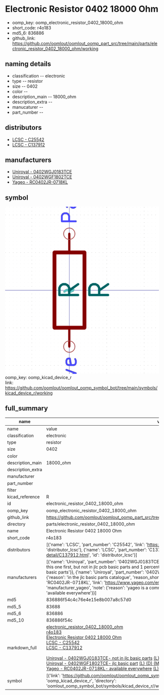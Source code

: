 # Electronic Resistor 0402 18000 Ohm

  
* oomp_key: oomp_electronic_resistor_0402_18000_ohm 
* short_code: r4o183
* md5_6: 836886  
* github_link: https://github.com/oomlout/oomlout_oomp_part_src/tree/main/parts/electronic_resistor_0402_18000_ohm/working  
## naming details
* classification -- electronic
* type -- resistor
* size -- 0402
* color -- 
* description_main -- 18000_ohm
* description_extra -- 
* manucaturer -- 
* part_number -- 

## distributors
* [LCSC - C25542](https://lcsc.com/product-detail/C25542.html)  
* [LCSC - C137912](https://lcsc.com/product-detail/C137912.html)  

## manufacturers
* [Uniroyal - 0402WGJ0183TCE]()  
* [Uniroyal - 0402WGF1802TCE]()  
* [Yageo - RC0402JR-0718KL](https://www.yageo.com/en/Chart/Download/pdf/RC0402JR-0718KL)  

## symbol

![](symbol/0/working/working_600.png)  
oomp_key: oomp_kicad_device_r  
link: https://github.com/oomlout/oomlout_oomp_symbol_bot/tree/main/symbols/kicad_device_r/working  


## full_summary
| name | value | 
| --- | --- | 
| name | value | 
| classification | electronic | 
| type | resistor | 
| size | 0402 | 
| color |  | 
| description_main | 18000_ohm | 
| description_extra |  | 
| manufacturer |  | 
| part_number |  | 
| filter |  | 
| kicad_reference | R | 
| id | electronic_resistor_0402_18000_ohm | 
| oomp_key | oomp_electronic_resistor_0402_18000_ohm | 
| github_link | https://github.com/oomlout/oomlout_oomp_part_src/tree/main/parts/electronic_resistor_0402_18000_ohm/working | 
| directory | parts/electronic_resistor_0402_18000_ohm | 
| name | Electronic Resistor 0402 18000 Ohm | 
| short_code | r4o183 | 
| distributors | [{'name': 'LCSC', 'part_number': 'C25542', 'link': 'https://lcsc.com/product-detail/C25542.html', 'id': 'distributor_lcsc'}, {'name': 'LCSC', 'part_number': 'C137912', 'link': 'https://lcsc.com/product-detail/C137912.html', 'id': 'distributor_lcsc'}] | 
| manufacturers | [{'name': 'Uniroyal', 'part_number': '0402WGJ0183TCE', 'link': '', 'id': 'manufacturer_uniroyal', 'note': {'reason': 'did this one first, but not in jlc pcb basic parts and 1 percent are and they are the same price', 'reason_short': 'not in jlc basic parts'}}, {'name': 'Uniroyal', 'part_number': '0402WGF1802TCE', 'link': '', 'id': 'manufacturer_uniroyal', 'note': {'reason': 'in the jlc basic parts catalogue', 'reason_short': 'jlc basic part'}}, {'name': 'Yageo', 'part_number': 'RC0402JR-0718KL', 'link': 'https://www.yageo.com/en/Chart/Download/pdf/RC0402JR-0718KL', 'id': 'manufacturer_yageo', 'note': {'reason': 'yageo is a commonly cross referenced part number', 'reason_short': 'available everywhere'}}] | 
| md5 | 836886f54c4c76e4e15e8b007a8c57d0 | 
| md5_5 | 83688 | 
| md5_6 | 836886 | 
| md5_10 | 836886f54c | 
| markdown_full | [electronic_resistor_0402_18000_ohm](https://github.com/oomlout/oomlout_oomp_part_src/tree/main/parts/electronic_resistor_0402_18000_ohm/working)<br>[r4o183](https://github.com/oomlout/oomlout_oomp_part_src/tree/main/parts/electronic_resistor_0402_18000_ohm/working)<br>[Electronic Resistor 0402 18000 Ohm](https://github.com/oomlout/oomlout_oomp_part_src/tree/main/parts/electronic_resistor_0402_18000_ohm/working)<br>[LCSC - C25542<br>](https://lcsc.com/product-detail/C25542.html)[LCSC - C137912<br>](https://lcsc.com/product-detail/C137912.html)<br>[Uniroyal - 0402WGJ0183TCE- not in jlc basic parts]() [(L)  ](https://www.lcsc.com/search?q=0402WGJ0183TCE)[(D)  ](https://www.digikey.com/en/products?keywords=0402WGJ0183TCE)[(M)  ](https://www.mouser.com/Search/Refine?Keyword=0402WGJ0183TCE)[(N)  ](https://www.newark.com/search?st=0402WGJ0183TCE)[(SZ)  ](https://so.szlcsc.com/global.html?k=0402WGJ0183TCE)<br>[Uniroyal - 0402WGF1802TCE- jlc basic part]() [(L)  ](https://www.lcsc.com/search?q=0402WGF1802TCE)[(D)  ](https://www.digikey.com/en/products?keywords=0402WGF1802TCE)[(M)  ](https://www.mouser.com/Search/Refine?Keyword=0402WGF1802TCE)[(N)  ](https://www.newark.com/search?st=0402WGF1802TCE)[(SZ)  ](https://so.szlcsc.com/global.html?k=0402WGF1802TCE)<br>[Yageo - RC0402JR-0718KL- available everywhere](https://www.yageo.com/en/Chart/Download/pdf/RC0402JR-0718KL) [(L)  ](https://www.lcsc.com/search?q=RC0402JR-0718KL)[(D)  ](https://www.digikey.com/en/products?keywords=RC0402JR-0718KL)[(M)  ](https://www.mouser.com/Search/Refine?Keyword=RC0402JR-0718KL)[(N)  ](https://www.newark.com/search?st=RC0402JR-0718KL)[(SZ)  ](https://so.szlcsc.com/global.html?k=RC0402JR-0718KL)<br> | 
| symbol | [{'link': 'https://github.com/oomlout/oomlout_oomp_symbol_bot/tree/main/symbols/kicad_device_r', 'oomp_key': 'oomp_kicad_device_r', 'directory': 'oomlout_oomp_symbol_bot/symbols/kicad_device_r//working/working.kicad_sym'}] | 
